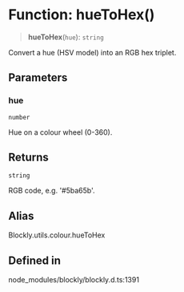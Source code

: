 # Function: hueToHex()

> **hueToHex**(`hue`): `string`

Convert a hue (HSV model) into an RGB hex triplet.

## Parameters

### hue

`number`

Hue on a colour wheel (0-360).

## Returns

`string`

RGB code, e.g. '#5ba65b'.

## Alias

Blockly.utils.colour.hueToHex

## Defined in

node_modules/blockly/blockly.d.ts:1391
